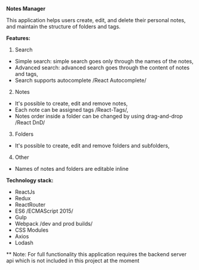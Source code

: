 **Notes Manager**

This application helps users create, edit, and delete their personal notes, and maintain the structure of folders and tags.

**Features:**

1. Search
- Simple search: simple search goes only through the names of the notes,
- Advanced search: advanced search goes through the content of notes and tags,
- Search supports autocomplete /React Autocomplete/

2. Notes
- It's possible to create, edit and remove notes,
- Each note can be assigned tags /React-Tags/,
- Notes order inside a folder can be changed by using drag-and-drop /React DnD/

3. Folders
- It's possible to create, edit and remove folders and subfolders,

4. Other
- Names of notes and folders are editable inline

**Technology stack:**

- ReactJs
- Redux
- ReactRouter
- ES6 /ECMAScript 2015/
- Gulp
- Webpack /dev and prod builds/
- CSS Modules
- Axios
- Lodash

** Note: For full functionality this application requires the backend server api which is not included in this project at the moment
